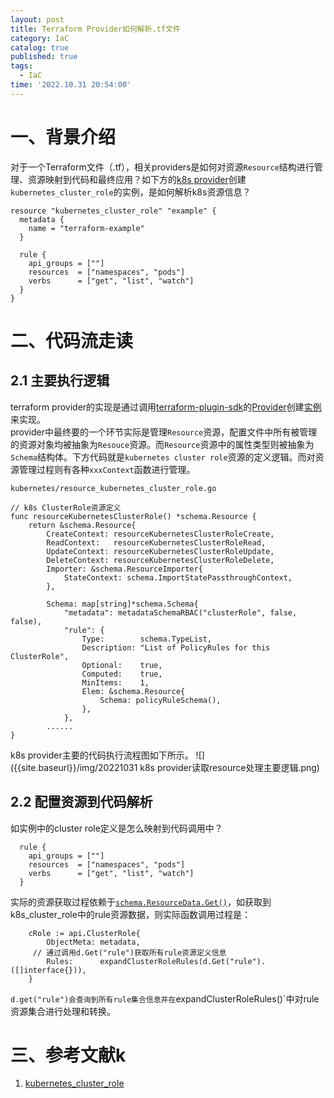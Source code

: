 ```yaml
---
layout: post
title: Terraform Provider如何解析.tf文件
category: IaC
catalog: true
published: true
tags:
  - IaC
time: '2022.10.31 20:54:00'
---
```

# 一、背景介绍
对于一个Terraform文件（.tf），相关providers是如何对资源`Resource`结构进行管理、资源映射到代码和最终应用？如下方的[k8s provider](https://registry.terraform.io/providers/hashicorp/kubernetes/latest/docs/resources/cluster_role)创建`kubernetes_cluster_role`的实例，是如何解析k8s资源信息？
```
resource "kubernetes_cluster_role" "example" {
  metadata {
    name = "terraform-example"
  }

  rule {
    api_groups = [""]
    resources  = ["namespaces", "pods"]
    verbs      = ["get", "list", "watch"]
  }
}
```

# 二、代码流走读
## 2.1 主要执行逻辑
terraform provider的实现是通过调用[terraform-plugin-sdk](https://github.com/hashicorp/terraform-plugin-sdk)的[Provider](https://github.com/hashicorp/terraform-plugin-sdk/blob/b5b7dd0ab159303da4a64c94d64aeaea884c2a23/helper/schema/provider.go#L50)创建[实例](https://github.com/hashicorp/terraform-provider-kubernetes/blob/main/kubernetes/provider.go#L36)来实现。  
provider中最终要的一个环节实际是管理`Resource`资源，配置文件中所有被管理的资源对象均被抽象为`Resouce`资源。而`Resource`资源中的属性类型则被抽象为`Schema`结构体。下方代码就是`kubernetes cluster role`资源的定义逻辑。而对资源管理过程则有各种`xxxContext`函数进行管理。
```golang
kubernetes/resource_kubernetes_cluster_role.go

// k8s ClusterRole资源定义
func resourceKubernetesClusterRole() *schema.Resource {
    return &schema.Resource{
        CreateContext: resourceKubernetesClusterRoleCreate,
        ReadContext:   resourceKubernetesClusterRoleRead,
        UpdateContext: resourceKubernetesClusterRoleUpdate,
        DeleteContext: resourceKubernetesClusterRoleDelete,
        Importer: &schema.ResourceImporter{
            StateContext: schema.ImportStatePassthroughContext,
        },

        Schema: map[string]*schema.Schema{
            "metadata": metadataSchemaRBAC("clusterRole", false, false),
            "rule": {
                Type:        schema.TypeList,
                Description: "List of PolicyRules for this ClusterRole",
                Optional:    true,
                Computed:    true,
                MinItems:    1,
                Elem: &schema.Resource{
                    Schema: policyRuleSchema(),
                },
            },
        ......
}
```
k8s provider主要的代码执行流程图如下所示。
![]({{site.baseurl}}/img/20221031 k8s provider读取resource处理主要逻辑.png)

## 2.2 配置资源到代码解析
如实例中的cluster role定义是怎么映射到代码调用中？
```
  rule {
    api_groups = [""]
    resources  = ["namespaces", "pods"]
    verbs      = ["get", "list", "watch"]
  }
```
实际的资源获取过程依赖于[`schema.ResourceData.Get()`](https://github.com/hashicorp/terraform-provider-kubernetes/blob/main/kubernetes/resource_kubernetes_cluster_role.go#L69)，如获取到k8s_cluster_role中的rule资源数据，则实际函数调用过程是：
```
	cRole := api.ClusterRole{
		ObjectMeta: metadata,
     // 通过调用d.Get("rule")获取所有rule资源定义信息
		Rules:      expandClusterRoleRules(d.Get("rule").([]interface{})),
	}
```
`d.get("rule")会查询到所有rule集合信息并在`expandClusterRoleRules()`中对rule资源集合进行处理和转换。

# 三、参考文献k
1. [kubernetes_cluster_role](https://registry.terraform.io/providers/hashicorp/kubernetes/latest/docs/resources/cluster_role)
